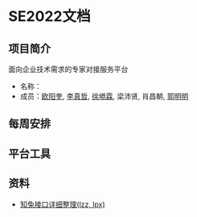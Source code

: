 # SE2022文档

## 项目简介

面向企业技术需求的专家对接服务平台

- 名称：
- 成员：[欧阳奎](https://github.com/Mike-Smith-rem), [李真哲](https://github.com/cpfy), [徐塨霖](https://github.com/xgl010607), 梁沛贤, 肖昌朝, [郭明明](https://github.com/imingx)

## 每周安排

## 平台工具

## 资料

- [知兔接口详细整理(lzz, lpx)](./Interface/知兔接口详细整理.md)
